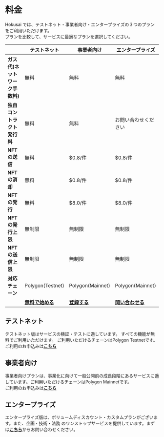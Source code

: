 # 料金

Hokusai では、テストネット・事業者向け・エンタープライズの３つのプランをご利用いただけます。  
プランを比較して、サービスに最適なプランを選択してください。

 |  | **テストネット** | **事業者向け** | **エンタープライズ** |
| --- | --- | --- | --- |
| **ガス代(ネットワーク手数料)** | 無料 | 無料 | 無料 |
| **独自コントラクト発行料** | 無料 | 無料 | お問い合わせください |
| **NFTの送信** | 無料 | $0.8/件 | $0.8/件 |
| **NFTの消却** | 無料 | $0.8/件 | $0.8/件 |
| **NFTの発行** | 無料 | $8.0/件 | $8.0/件 |
| **NFTの発行上限** | 無制限 | 無制限 | 無制限 |
| **NFTの送信上限** | 無制限 | 無制限 | 無制限 |
| **対応チェーン** | Polygon(Testnet) | Polygon(Mainnet) | Polygon(Mainnet) |
| | [**無料で始める**](https://0xhokusai.notion.site/Plolygon-Testnet-42bda92114ef4c28833e38fbc6fa04e0)| [**登録する**](https://0xhokusai.notion.site/Hokusai-API-API-Key-Registration-Form-API-a6d8118d416b41d88632396e3156cddb) | [**問い合わせる**](https://hokusai.app/contact) |

## テストネット

テストネット版はサービスの検証・テストに適しています。 すべての機能が無料でご利用いただけます。 ご利用いただけるチェーンはPolygon Testnetです。 
ご利用のお申込みは[**こちら**](https://0xhokusai.notion.site/Plolygon-Testnet-42bda92114ef4c28833e38fbc6fa04e0)

## 事業者向け
事業者向けプランは、事業化に向けて一般公開前の成長段階にあるサービスに適しています。ご利用いただけるチェーンはPolygon Mainnetです。   
ご利用のお申込みは[**こちら**](https://0xhokusai.notion.site/Plolygon-Testnet-42bda92114ef4c28833e38fbc6fa04e0)

## エンタープライズ
エンタープライズ版は、ボリュームディスカウント・カスタムプランがございます。また、企画・技術・法務 のワンストップサービスを提供しています。まずは[**こちら**](https://hokusai.app/contact)からお問い合わせください。

